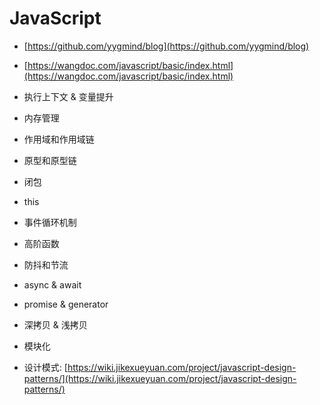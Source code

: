 # JavaScript

* [https://github.com/yygmind/blog](https://github.com/yygmind/blog)
* [https://wangdoc.com/javascript/basic/index.html](https://wangdoc.com/javascript/basic/index.html)



* 执行上下文 & 变量提升
* 内存管理
* 作用域和作用域链
* 原型和原型链
* 闭包
* this
* 事件循环机制
* 高阶函数
* 防抖和节流
* async & await
* promise & generator
* 深拷贝 & 浅拷贝
* 模块化
* 设计模式: [https://wiki.jikexueyuan.com/project/javascript-design-patterns/](https://wiki.jikexueyuan.com/project/javascript-design-patterns/)
